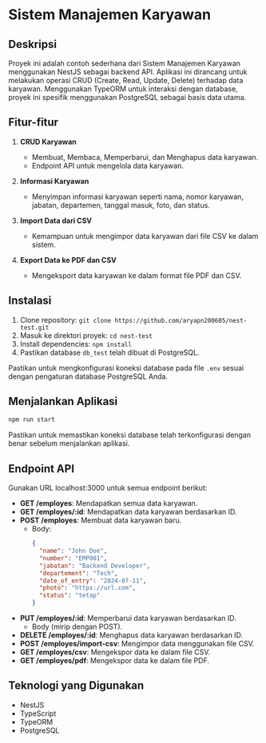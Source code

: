 # Sistem Manajemen Karyawan

## Deskripsi
Proyek ini adalah contoh sederhana dari Sistem Manajemen Karyawan menggunakan NestJS sebagai backend API. Aplikasi ini dirancang untuk melakukan operasi CRUD (Create, Read, Update, Delete) terhadap data karyawan. Menggunakan TypeORM untuk interaksi dengan database, proyek ini spesifik menggunakan PostgreSQL sebagai basis data utama.

## Fitur-fitur
1. **CRUD Karyawan**
   - Membuat, Membaca, Memperbarui, dan Menghapus data karyawan.
   - Endpoint API untuk mengelola data karyawan.

2. **Informasi Karyawan**
   - Menyimpan informasi karyawan seperti nama, nomor karyawan, jabatan, departemen, tanggal masuk, foto, dan status.

3. **Import Data dari CSV**
   - Kemampuan untuk mengimpor data karyawan dari file CSV ke dalam sistem.

4. **Export Data ke PDF dan CSV**
   - Mengeksport data karyawan ke dalam format file PDF dan CSV.

## Instalasi
1. Clone repository: `git clone https://github.com/aryapn200605/nest-test.git`
2. Masuk ke direktori proyek: `cd nest-test`
3. Install dependencies: `npm install`
4. Pastikan database `db_test` telah dibuat di PostgreSQL.

Pastikan untuk mengkonfigurasi koneksi database pada file `.env` sesuai dengan pengaturan database PostgreSQL Anda.


## Menjalankan Aplikasi
```bash
npm run start
```

Pastikan untuk memastikan koneksi database telah terkonfigurasi dengan benar sebelum menjalankan aplikasi.

## Endpoint API
Gunakan URL localhost:3000 untuk semua endpoint berikut:
- **GET /employes**: Mendapatkan semua data karyawan.
- **GET /employes/:id**: Mendapatkan data karyawan berdasarkan ID.
- **POST /employes**: Membuat data karyawan baru.
  - Body:
    ```json
    {
      "name": "John Doe",
      "number": "EMP001",
      "jabatan": "Backend Developer",
      "departement": "Tech",
      "date_of_entry": "2024-07-11",
      "photo": "https://url.com",
      "status": "tetap"
    }
    ```
- **PUT /employes/:id**: Memperbarui data karyawan berdasarkan ID.
  - Body (mirip dengan POST).
- **DELETE /employes/:id**: Menghapus data karyawan berdasarkan ID.
- **POST /employes/import-csv**: Mengimpor data menggunakan file CSV.
- **GET /employes/csv**: Mengekspor data ke dalam file CSV.
- **GET /employes/pdf**: Mengekspor data ke dalam file PDF.


## Teknologi yang Digunakan
- NestJS
- TypeScript 
- TypeORM
- PostgreSQL
